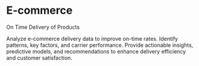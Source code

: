 # E-commerce
On Time Delivery of Products

Analyze e-commerce delivery data to improve on-time rates. Identify patterns, key factors, and carrier performance. Provide actionable insights, predictive models, and recommendations to enhance delivery efficiency and customer satisfaction.
